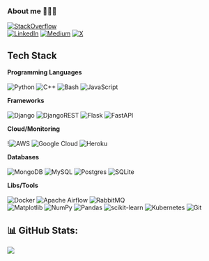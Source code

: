 ### About me 🧑🏻‍💻
[![StackOverflow](https://github-readme-stackoverflow.vercel.app/?userID=7685107&theme=dark)](https://stackoverflow.com/users/7685107/siddharth-das)<br>
[![LinkedIn](https://img.shields.io/badge/LinkedIn-%230077B5.svg?logo=linkedin&logoColor=white)](https://linkedin.com/in/siddharthdas8) [![Medium](https://img.shields.io/badge/Medium-12100E?logo=medium&logoColor=white)](https://medium.com/@sidereal) [![X](https://img.shields.io/badge/X-black.svg?logo=X&logoColor=white)](https://x.com/sid_e_real) 

## Tech Stack

**Programming Languages**<br><br>
![Python](https://img.shields.io/badge/python-3670A0?style=for-the-badge&logo=python&logoColor=ffdd54) 
![C++](https://img.shields.io/badge/C++-%2300599C.svg?style=for-the-badge&logo=c%2B%2B&logoColor=white)
![Bash](https://img.shields.io/badge/Bash-4EAA25?style=for-the-badge&logo=gnubash&logoColor=fff)
![JavaScript](https://img.shields.io/badge/javascript-%23323330.svg?style=for-the-badge&logo=javascript&logoColor=%23F7DF1E) 

**Frameworks**<br><br>
![Django](https://img.shields.io/badge/django-%23092E20.svg?style=for-the-badge&logo=django&logoColor=white) 
![DjangoREST](https://img.shields.io/badge/DJANGO-REST-ff1709?style=for-the-badge&logo=django&logoColor=white&color=ff1709&labelColor=gray) 
![Flask](https://img.shields.io/badge/flask-%23000.svg?style=for-the-badge&logo=flask&logoColor=white) 
![FastAPI](https://img.shields.io/badge/FastAPI-005571?style=for-the-badge&logo=fastapi) 

**Cloud/Monitoring**<br><br>
!![AWS](https://img.shields.io/badge/AWS-%23FF9900.svg?style=for-the-badge&logo=amazon-web-services&logoColor=white) 
![Google Cloud](https://img.shields.io/badge/GoogleCloud-%234285F4.svg?style=for-the-badge&logo=google-cloud&logoColor=white)
![Heroku](https://img.shields.io/badge/heroku-%23430098.svg?style=for-the-badge&logo=heroku&logoColor=white) 

**Databases**<br><br>
![MongoDB](https://img.shields.io/badge/MongoDB-%234ea94b.svg?style=for-the-badge&logo=mongodb&logoColor=white) 
![MySQL](https://img.shields.io/badge/mysql-4479A1.svg?style=for-the-badge&logo=mysql&logoColor=white) 
![Postgres](https://img.shields.io/badge/postgres-%23316192.svg?style=for-the-badge&logo=postgresql&logoColor=white) 
![SQLite](https://img.shields.io/badge/sqlite-%2307405e.svg?style=for-the-badge&logo=sqlite&logoColor=white) 

**Libs/Tools**<br><br>
![Docker](https://img.shields.io/badge/docker-%230db7ed.svg?style=for-the-badge&logo=docker&logoColor=white) 
![Apache Airflow](https://img.shields.io/badge/Apache%20Airflow-017CEE?style=for-the-badge&logo=Apache%20Airflow&logoColor=white) 
![RabbitMQ](https://img.shields.io/badge/rabbitmq-FF6600?style=for-the-badge&logo=rabbitmq&logoColor=white)  
![Matplotlib](https://img.shields.io/badge/Matplotlib-%23ffffff.svg?style=for-the-badge&logo=Matplotlib&logoColor=black) 
![NumPy](https://img.shields.io/badge/numpy-%23013243.svg?style=for-the-badge&logo=numpy&logoColor=white) 
![Pandas](https://img.shields.io/badge/pandas-%23150458.svg?style=for-the-badge&logo=pandas&logoColor=white) 
![scikit-learn](https://img.shields.io/badge/scikit--learn-%23F7931E.svg?style=for-the-badge&logo=scikit-learn&logoColor=white) 
![Kubernetes](https://img.shields.io/badge/kubernetes-%23326ce5.svg?style=for-the-badge&logo=kubernetes&logoColor=white)
![Git](https://img.shields.io/badge/git-%23F05033.svg?style=for-the-badge&logo=git&logoColor=white) 

## 📊 GitHub Stats:
![](https://github-readme-streak-stats.herokuapp.com/?user=siddas27&theme=catppuccin_mocha&hide_border=false)
<!--![](https://github-readme-stats.vercel.app/api/top-langs/?username=siddas27&theme=catppuccin_mocha&hide_border=false&include_all_commits=true&count_private=false&layout=compact)

<!--- ([![Sid's github stats](https://github-readme-stats.vercel.app/api?username=siddas27&show_icons=true&theme=codeSTACKr)](https://github.com/anuraghazra/github-readme-stats))
